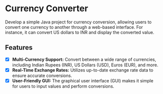 # Currency Converter

Develop a simple Java project for currency conversion, allowing users to convert one currency to another through a web-based interface. For instance, it can convert US dollars to INR and display the converted value.

## Features
- [x] **Multi-Currency Support:** Convert between a wide range of currencies, including Indian Rupees (INR), US Dollars (USD), Euros (EUR), and more.
- [x] **Real-Time Exchange Rates:** Utilizes up-to-date exchange rate data to ensure accurate conversions.
- [x] **User-Friendly GUI:** The graphical user interface (GUI) makes it simple for users to input values and perform conversions.
